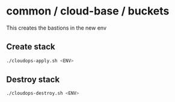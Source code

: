 # common / cloud-base / buckets

This creates the bastions in the new env

## Create stack

```bash
./cloudops-apply.sh <ENV>
```

## Destroy stack

```bash
./cloudops-destroy.sh <ENV>
```
